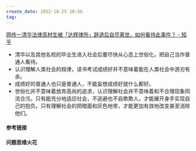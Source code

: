 ```yaml
---
create_date: 2022-10-25 10:56
tag: 
---
```

[网传一清华法律高材生被「达辉律所」辞退后自尽离世，如何看待此事件？ - 知乎](https://www.zhihu.com/question/551642455/answer/2659268557)

- 清华以及其他名校的毕业生进入社会后要尽快从心态上世俗化，把自己当作普通人看待。
- 认识理解人类社会的规律，读书考试成绩好并不意味着能在人类社会中游刃有余。
- 成绩好的普通人也只是普通人，不能妄想成绩好就什么都好。
- 世俗化并不意味着放弃高尚的追求，认识理解社会并不意味着和不合理现象同流合污。只有能充分地适应社会，不逃避也不自欺欺人，才能展开身手实现自己的抱负。只有理解社会的阴暗面和灰色地带，才能更加有效地改变甚至消除他们。


#### 参考链接



#### 问题思维火花